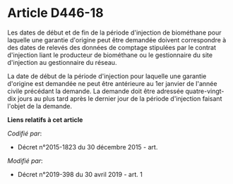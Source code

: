 # Article D446-18

Les dates de début et de fin de la période d'injection de biométhane pour laquelle une garantie d'origine peut être demandée
doivent correspondre à des dates de relevés des données de comptage stipulées par le contrat d'injection liant le producteur
de biométhane ou le gestionnaire du site d'injection au gestionnaire du réseau.

La date de début de la période d'injection pour laquelle une garantie d'origine est demandée ne peut être antérieure au 1er
janvier de l'année civile précédant la demande. La demande doit être adressée quatre-vingt-dix jours au plus tard après le
dernier jour de la période d'injection faisant l'objet de la demande.

**Liens relatifs à cet article**

_Codifié par_:

  - Décret n°2015-1823 du 30 décembre 2015 - art.

_Modifié par_:

  - Décret n°2019-398 du 30 avril 2019 - art. 1
